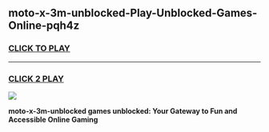 
## moto-x-3m-unblocked-Play-Unblocked-Games-Online-pqh4z
<h3>
<a href="https://premium76.site?title=moto-x-3m-unblocked&ref=25A">CLICK TO PLAY</a></h3>
<hr>

<h3>
<a href="https://premium76.site?title=moto-x-3m-unblocked&ref=25A">CLICK 2 PLAY</a>
  
</h3>

<a href="https://premium76.site?title=moto-x-3m-unblocked&ref=25A"><img src="https://clearcache.store/games.png"></a>


**moto-x-3m-unblocked games unblocked: Your Gateway to Fun and Accessible Online Gaming**
